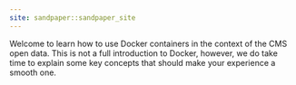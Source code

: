 ```yaml
---
site: sandpaper::sandpaper_site
---
```


Welcome to learn how to use Docker containers in the context of the CMS open data. This is not a full introduction to Docker, however, we do take time to explain some key concepts that should make your experience a smooth one.
